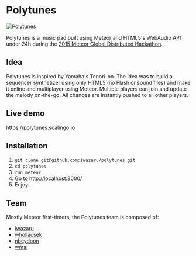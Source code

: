 # Polytunes

![Polytunes](https://pbs.twimg.com/media/CQ_poKHWwAAKpLq.png)

Polytunes is a music pad built using Meteor and HTML5's WebAudio API under 24h during the [2015 Meteor Global Distributed Hackathon](http://meteor-2015.devpost.com/).

## Idea

Polytunes is inspired by Yamaha's Tenori-on. The idea was to build a sequencer synthetizer using only HTML5 (no Flash or sound files) and make it online and multiplayer using Meteor. Multiple players can join and update the melody on-the-go. All changes are instantly pushed to all other players.

## Live demo

https://polytunes.scalingo.io

## Installation

1. `git clone git@github.com:iwazaru/polytunes.git`
2. `cd polytunes`
3. `run meteor`
4. Go to http://localhost:3000/
5. Enjoy.

## Team

Mostly Meteor first-timers, the Polytunes team is composed of:
* [iwazaru](https://github.com/iwazaru)
* [whollacsek](https://github.com/whollacsek)
* [nbeydoon](https://github.com/nbeydoon)
* [wmai](https://github.com/wmai)
